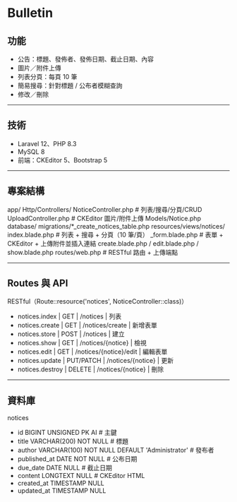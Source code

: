 # Bulletin

## 功能

- 公告：標題、發佈者、發佈日期、截止日期、內容
- 圖片／附件上傳
- 列表分頁：每頁 10 筆
- 簡易搜尋：針對標題 / 公布者模糊查詢
- 修改／刪除

---

## 技術

- Laravel 12、PHP 8.3
- MySQL 8
- 前端：CKEditor 5、Bootstrap 5

---

## 專案結構

app/
  Http/Controllers/
    NoticeController.php      # 列表/搜尋/分頁/CRUD
    UploadController.php      # CKEditor 圖片/附件上傳
  Models/Notice.php
database/
  migrations/*_create_notices_table.php
resources/views/notices/
  index.blade.php             # 列表 + 搜尋 + 分頁（10 筆/頁）
  _form.blade.php             # 表單 + CKEditor + 上傳附件並插入連結
  create.blade.php / edit.blade.php / show.blade.php
routes/web.php                # RESTful 路由 + 上傳端點

---

## Routes 與 API

RESTful（Route::resource('notices', NoticeController::class)）
- notices.index   | GET        | /notices                   | 列表
- notices.create  | GET        | /notices/create            | 新增表單
- notices.store   | POST       | /notices                   | 建立
- notices.show    | GET        | /notices/{notice}          | 檢視
- notices.edit    | GET        | /notices/{notice}/edit     | 編輯表單
- notices.update  | PUT/PATCH  | /notices/{notice}          | 更新
- notices.destroy | DELETE     | /notices/{notice}          | 刪除

---

## 資料庫

notices
- id            BIGINT UNSIGNED  PK AI        # 主鍵
- title         VARCHAR(200)     NOT NULL     # 標題
- author        VARCHAR(100)     NOT NULL     DEFAULT 'Administrator'  # 發布者
- published_at  DATE             NOT NULL     # 公布日期
- due_date      DATE             NULL         # 截止日期
- content       LONGTEXT         NULL         # CKEditor HTML
- created_at    TIMESTAMP        NULL
- updated_at    TIMESTAMP        NULL

